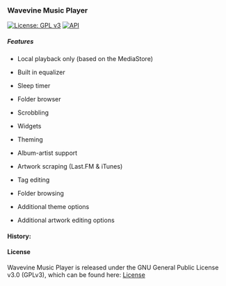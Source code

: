 ### Wavevine Music Player

[![License: GPL v3](https://img.shields.io/badge/License-GPL%20v3-blue.svg)](LICENSE.md)
[![API](https://img.shields.io/badge/API-16%2B-green.svg?style=flat)](https://android-arsenal.com/api?level=16)

##### Features

- Local playback only (based on the MediaStore)
- Built in equalizer
- Sleep timer
- Folder browser
- Scrobbling
- Widgets
- Theming
- Album-artist support
- Artwork scraping (Last.FM & iTunes)

- Tag editing
- Folder browsing
- Additional theme options
- Additional artwork editing options

#### History:

#### License

Wavevine Music Player is released under the GNU General Public License v3.0 (GPLv3), which can be found here: [License](LICENSE.md)